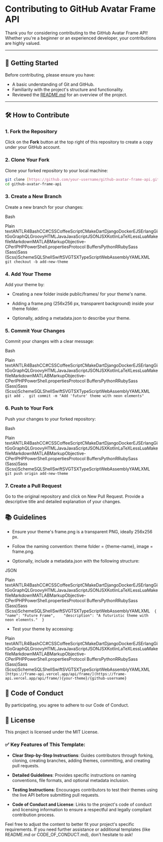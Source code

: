 # Contributing to GitHub Avatar Frame API

Thank you for considering contributing to the GitHub Avatar Frame API! Whether you're a beginner or an experienced developer, your contributions are highly valued.

---

## 🚀 Getting Started

Before contributing, please ensure you have:

- A basic understanding of Git and GitHub.
- Familiarity with the project's structure and functionality.
- Reviewed the [README.md](./README.md) for an overview of the project.

---

## 🛠 How to Contribute

### 1. Fork the Repository

Click on the **Fork** button at the top right of this repository to create a copy under your GitHub account.

### 2. Clone Your Fork

Clone your forked repository to your local machine:

```bash
git clone [https://github.com/your-username/github-avatar-frame-api.git](https://github.com/your-username/github-avatar-frame-api.git)
cd github-avatar-frame-api
```

### 3\. Create a New Branch

Create a new branch for your changes:

Bash

Plain textANTLR4BashCC#CSSCoffeeScriptCMakeDartDjangoDockerEJSErlangGitGoGraphQLGroovyHTMLJavaJavaScriptJSONJSXKotlinLaTeXLessLuaMakefileMarkdownMATLABMarkupObjective-CPerlPHPPowerShell.propertiesProtocol BuffersPythonRRubySass (Sass)Sass (Scss)SchemeSQLShellSwiftSVGTSXTypeScriptWebAssemblyYAMLXML`   git checkout -b add-new-theme   `

### 4\. Add Your Theme

Add your theme by:

*   Creating a new folder inside public/frames/ for your theme's name.
    
*   Adding a frame.png (256x256 px, transparent background) inside your theme folder.
    
*   Optionally, adding a metadata.json to describe your theme.
    

### 5\. Commit Your Changes

Commit your changes with a clear message:

Bash

Plain textANTLR4BashCC#CSSCoffeeScriptCMakeDartDjangoDockerEJSErlangGitGoGraphQLGroovyHTMLJavaJavaScriptJSONJSXKotlinLaTeXLessLuaMakefileMarkdownMATLABMarkupObjective-CPerlPHPPowerShell.propertiesProtocol BuffersPythonRRubySass (Sass)Sass (Scss)SchemeSQLShellSwiftSVGTSXTypeScriptWebAssemblyYAMLXML`   git add .  git commit -m "Add 'future' theme with neon elements"   `

### 6\. Push to Your Fork

Push your changes to your forked repository:

Bash

Plain textANTLR4BashCC#CSSCoffeeScriptCMakeDartDjangoDockerEJSErlangGitGoGraphQLGroovyHTMLJavaJavaScriptJSONJSXKotlinLaTeXLessLuaMakefileMarkdownMATLABMarkupObjective-CPerlPHPPowerShell.propertiesProtocol BuffersPythonRRubySass (Sass)Sass (Scss)SchemeSQLShellSwiftSVGTSXTypeScriptWebAssemblyYAMLXML`   git push origin add-new-theme   `

### 7\. Create a Pull Request

Go to the original repository and click on New Pull Request. Provide a descriptive title and detailed explanation of your changes.

📚 Guidelines
-------------

*   Ensure your theme's frame.png is a transparent PNG, ideally 256x256 px.
    
*   Follow the naming convention: theme folder = {theme-name}, image = frame.png.
    
*   Optionally, include a metadata.json with the following structure:
    

JSON

Plain textANTLR4BashCC#CSSCoffeeScriptCMakeDartDjangoDockerEJSErlangGitGoGraphQLGroovyHTMLJavaJavaScriptJSONJSXKotlinLaTeXLessLuaMakefileMarkdownMATLABMarkupObjective-CPerlPHPPowerShell.propertiesProtocol BuffersPythonRRubySass (Sass)Sass (Scss)SchemeSQLShellSwiftSVGTSXTypeScriptWebAssemblyYAMLXML`   {    "name": "Future Frame",    "description": "A futuristic theme with neon elements."  }   `

*   Test your theme by accessing:
    

Plain textANTLR4BashCC#CSSCoffeeScriptCMakeDartDjangoDockerEJSErlangGitGoGraphQLGroovyHTMLJavaJavaScriptJSONJSXKotlinLaTeXLessLuaMakefileMarkdownMATLABMarkupObjective-CPerlPHPPowerShell.propertiesProtocol BuffersPythonRRubySass (Sass)Sass (Scss)SchemeSQLShellSwiftSVGTSXTypeScriptWebAssemblyYAMLXML`   [https://frame-api.vercel.app/api/frame/](https://frame-api.vercel.app/api/frame/){your-theme}/{github-username}   `

🤝 Code of Conduct
------------------

By participating, you agree to adhere to our Code of Conduct.

📝 License
----------

This project is licensed under the MIT License.

### ✅ Key Features of This Template:

*   **Clear Step-by-Step Instructions**: Guides contributors through forking, cloning, creating branches, adding themes, committing, and creating pull requests.
    
*   **Detailed Guidelines**: Provides specific instructions on naming conventions, file formats, and optional metadata inclusion.
    
*   **Testing Instructions**: Encourages contributors to test their themes using the live API before submitting pull requests.
    
*   **Code of Conduct and License**: Links to the project's code of conduct and licensing information to ensure a respectful and legally compliant contribution process.
    

Feel free to adjust the content to better fit your project's specific requirements. If you need further assistance or additional templates (like README.md or CODE\_OF\_CONDUCT.md), don't hesitate to ask!